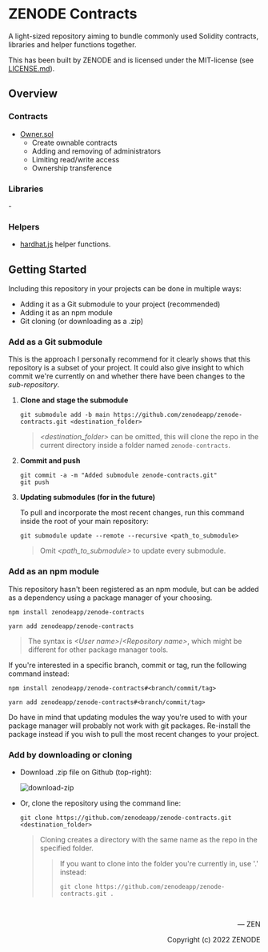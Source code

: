 # ZENODE Contracts

A light-sized repository aiming to bundle commonly used Solidity contracts, libraries and helper functions together.

This has been built by ZENODE and is licensed under the MIT-license (see [LICENSE.md](./LICENSE.md)).

## Overview

### Contracts

- [Owner.sol](contracts/base/Owner.sol)
  - Create ownable contracts
  - Adding and removing of administrators
  - Limiting read/write access
  - Ownership transference

### Libraries

\-

### Helpers

- [hardhat.js](helpers/hardhat.js) helper functions.

## Getting Started

Including this repository in your projects can be done in multiple ways:

- Adding it as a Git submodule to your project (recommended)
- Adding it as an npm module
- Git cloning (or downloading as a .zip)

### Add as a Git submodule

This is the approach I personally recommend for it clearly shows that this repository is a subset of your project. It could also give insight to which commit we're currently on and whether there have been changes to the <i>sub-repository</i>.

1. **Clone and stage the submodule**

   ```
   git submodule add -b main https://github.com/zenodeapp/zenode-contracts.git <destination_folder>
   ```

   > <i>\<destination_folder\></i> can be omitted, this will clone the repo in the current directory inside a folder named `zenode-contracts`.

2. **Commit and push**

   ```
   git commit -a -m "Added submodule zenode-contracts.git"
   git push
   ```

3. **Updating submodules (for in the future)**

   To pull and incorporate the most recent changes, run this command inside the root of your main repository:

   ```
   git submodule update --remote --recursive <path_to_submodule>
   ```

   > Omit  <i>\<path_to_submodule\></i> to update every submodule.

### Add as an npm module

This repository hasn't been registered as an npm module, but can be added as a dependency using a package manager of your choosing.

```
npm install zenodeapp/zenode-contracts
```

```
yarn add zenodeapp/zenode-contracts
```

> The syntax is <i>\<User name\></i>/<i>\<Repository name\></i>, which might be different for other package manager tools.

If you're interested in a specific branch, commit or tag, run the following command instead:

```
npm install zenodeapp/zenode-contracts#<branch/commit/tag>
```

```
yarn add zenodeapp/zenode-contracts#<branch/commit/tag>
```

Do have in mind that updating modules the way you're used to with your package manager will probably not work with git packages. Re-install the package instead if you wish to pull the most recent changes to your project.

### Add by downloading or cloning

- Download .zip file on Github (top-right):
  
  ![download-zip](https://user-images.githubusercontent.com/108588903/197372280-df92e403-0805-4095-86b5-433f88773b52.png)

- Or, clone the repository using the command line:

  ```
  git clone https://github.com/zenodeapp/zenode-contracts.git <destination_folder>
  ```

  > Cloning creates a directory with the same name as the repo in the specified folder.
  >
  > > If you want to clone into the folder you're currently in, use '.' instead:
  > >
  > > ```
  > > git clone https://github.com/zenodeapp/zenode-contracts.git .
  > > ```

<br>

<p align="right">— ZEN</p>
<p align="right">Copyright (c) 2022 ZENODE</p>
